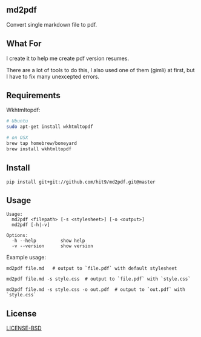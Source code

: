 md2pdf
------

Convert single markdown file to pdf.

What For
--------

I create it to help me create pdf version resumes.

There are a lot of tools to do this, I also used one of them (gimli) at first,
but I have to fix many unexcepted errors.

Requirements
------------

Wkhtmltopdf: 

```bash
# Ubuntu
sudo apt-get install wkhtmltopdf

# on OSX
brew tap homebrew/boneyard
brew install wkhtmltopdf

```

Install
--------

    pip install git+git://github.com/hit9/md2pdf.git@master

Usage
-----

```
Usage:
  md2pdf <filepath> [-s <stylesheet>] [-o <output>]
  md2pdf [-h|-v]

Options:
  -h --help         show help
  -v --version      show version
```

Example usage:

```
md2pdf file.md   # output to `file.pdf` with default stylesheet
```

```
md2pdf file.md -s style.css  # output to `file.pdf` with `style.css`
```

```
md2pdf file.md -s style.css -o out.pdf  # output to `out.pdf` with `style.css`
```

License
--------

[LICENSE-BSD](LICENSE-BSD)
